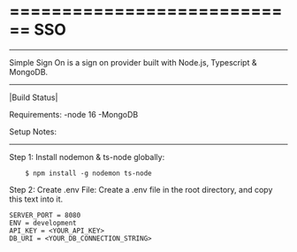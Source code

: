 ============================
SSO
============================
___________
Simple Sign On is a sign on provider built with Node.js, Typescript & MongoDB.
___________

|Build Status|

Requirements:
-node 16
-MongoDB

Setup Notes:
_______________
Step 1:
Install nodemon & ts-node globally:
```console
    $ npm install -g nodemon ts-node
```

Step 2:
Create .env File:
Create a .env file in the root directory, and copy this text into it.

```console
SERVER_PORT = 8080
ENV = development
API_KEY = <YOUR_API_KEY>
DB_URI = <YOUR_DB_CONNECTION_STRING>
```